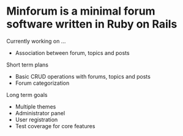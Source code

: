 Minforum is a minimal forum software written in Ruby on Rails
=============================================================

Currently working on ...
- Association between forum, topics and posts

Short term plans
- Basic CRUD operations with forums, topics and posts
- Forum categorization

Long term goals
- Multiple themes
- Administrator panel
- User registration
- Test coverage for core features